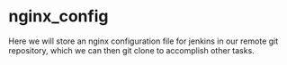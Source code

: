 # nginx_config

Here we will store an nginx configuration file for jenkins in our remote git repository, which we can then git clone to accomplish other tasks.
